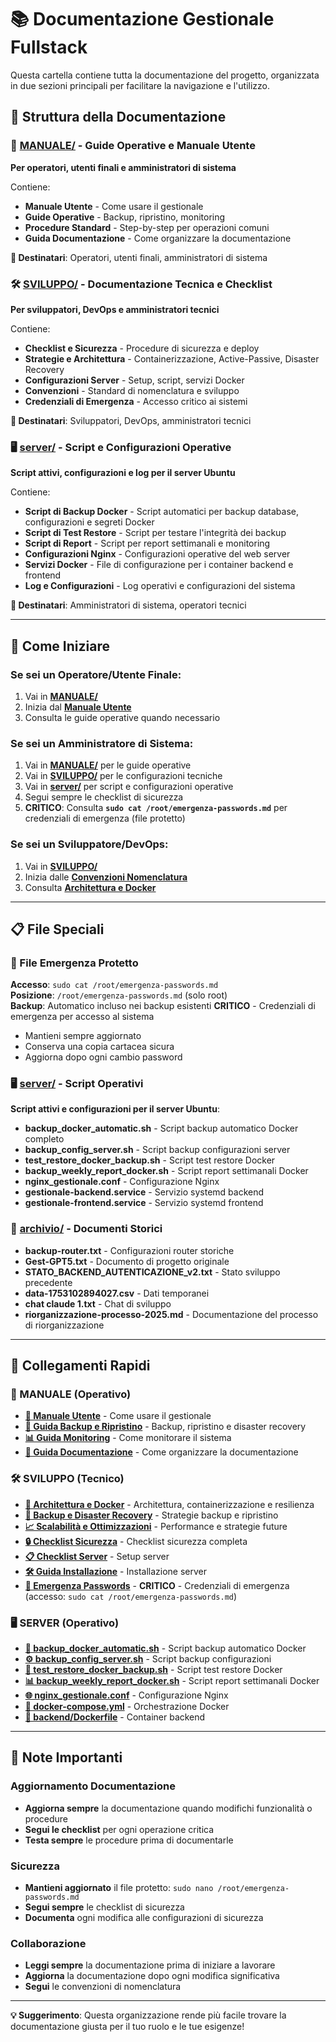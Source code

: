 # 📚 Documentazione Gestionale Fullstack

Questa cartella contiene tutta la documentazione del progetto, organizzata in due sezioni principali per facilitare la navigazione e l'utilizzo.

## 📁 Struttura della Documentazione

### 📖 [MANUALE/](MANUALE/) - Guide Operative e Manuale Utente
**Per operatori, utenti finali e amministratori di sistema**

Contiene:
- **Manuale Utente** - Come usare il gestionale
- **Guide Operative** - Backup, ripristino, monitoring
- **Procedure Standard** - Step-by-step per operazioni comuni
- **Guida Documentazione** - Come organizzare la documentazione

**👥 Destinatari**: Operatori, utenti finali, amministratori di sistema

### 🛠️ [SVILUPPO/](SVILUPPO/) - Documentazione Tecnica e Checklist
**Per sviluppatori, DevOps e amministratori tecnici**

Contiene:
- **Checklist e Sicurezza** - Procedure di sicurezza e deploy
- **Strategie e Architettura** - Containerizzazione, Active-Passive, Disaster Recovery
- **Configurazioni Server** - Setup, script, servizi Docker
- **Convenzioni** - Standard di nomenclatura e sviluppo
- **Credenziali di Emergenza** - Accesso critico ai sistemi

**👥 Destinatari**: Sviluppatori, DevOps, amministratori tecnici

### 🖥️ [server/](server/) - Script e Configurazioni Operative
**Script attivi, configurazioni e log per il server Ubuntu**

Contiene:
- **Script di Backup Docker** - Script automatici per backup database, configurazioni e segreti Docker
- **Script di Test Restore** - Script per testare l'integrità dei backup
- **Script di Report** - Script per report settimanali e monitoring
- **Configurazioni Nginx** - Configurazioni operative del web server
- **Servizi Docker** - File di configurazione per i container backend e frontend
- **Log e Configurazioni** - Log operativi e configurazioni del sistema

**👥 Destinatari**: Amministratori di sistema, operatori tecnici

---

## 🚀 Come Iniziare

### Se sei un **Operatore/Utente Finale**:
1. Vai in **[MANUALE/](MANUALE/)** 
2. Inizia dal **[Manuale Utente](MANUALE/manuale-utente.md)**
3. Consulta le guide operative quando necessario

### Se sei un **Amministratore di Sistema**:
1. Vai in **[MANUALE/](MANUALE/)** per le guide operative
2. Vai in **[SVILUPPO/](SVILUPPO/)** per le configurazioni tecniche
3. Vai in **[server/](server/)** per script e configurazioni operative
4. Segui sempre le checklist di sicurezza
5. **CRITICO**: Consulta **`sudo cat /root/emergenza-passwords.md`** per credenziali di emergenza (file protetto)

### Se sei un **Sviluppatore/DevOps**:
1. Vai in **[SVILUPPO/](SVILUPPO/)**
2. Inizia dalle **[Convenzioni Nomenclatura](SVILUPPO/convenzioni-nomenclatura.md)**
3. Consulta **[Architettura e Docker](SVILUPPO/architettura-e-docker.md)**

---

## 📋 File Speciali

### 🔐 File Emergenza Protetto
**Accesso**: `sudo cat /root/emergenza-passwords.md`  
**Posizione**: `/root/emergenza-passwords.md` (solo root)  
**Backup**: Automatico incluso nei backup esistenti
**CRITICO** - Credenziali di emergenza per accesso al sistema
- Mantieni sempre aggiornato
- Conserva una copia cartacea sicura
- Aggiorna dopo ogni cambio password

### 🖥️ [server/](server/) - Script Operativi
**Script attivi e configurazioni per il server Ubuntu**:
- **backup_docker_automatic.sh** - Script backup automatico Docker completo
- **backup_config_server.sh** - Script backup configurazioni server
- **test_restore_docker_backup.sh** - Script test restore Docker
- **backup_weekly_report_docker.sh** - Script report settimanali Docker
- **nginx_gestionale.conf** - Configurazione Nginx
- **gestionale-backend.service** - Servizio systemd backend
- **gestionale-frontend.service** - Servizio systemd frontend

### 📁 [archivio/](archivio/) - Documenti Storici
- **backup-router.txt** - Configurazioni router storiche
- **Gest-GPT5.txt** - Documento di progetto originale
- **STATO_BACKEND_AUTENTICAZIONE_v2.txt** - Stato sviluppo precedente
- **data-1753102894027.csv** - Dati temporanei
- **chat claude 1.txt** - Chat di sviluppo
- **riorganizzazione-processo-2025.md** - Documentazione del processo di riorganizzazione

---

## 🔗 Collegamenti Rapidi

### 📖 MANUALE (Operativo)
- **[📖 Manuale Utente](MANUALE/manuale-utente.md)** - Come usare il gestionale
- **[💾 Guida Backup e Ripristino](MANUALE/guida-backup-e-ripristino.md)** - Backup, ripristino e disaster recovery
- **[📊 Guida Monitoring](MANUALE/guida-monitoring.md)** - Come monitorare il sistema
- **[📝 Guida Documentazione](MANUALE/guida-documentazione.md)** - Come organizzare la documentazione

### 🛠️ SVILUPPO (Tecnico)
- **[🐳 Architettura e Docker](SVILUPPO/architettura-e-docker.md)** - Architettura, containerizzazione e resilienza
- **[💾 Backup e Disaster Recovery](SVILUPPO/backup-e-disaster-recovery.md)** - Strategie backup e ripristino
- **[📈 Scalabilità e Ottimizzazioni](SVILUPPO/scalabilita-e-ottimizzazioni.md)** - Performance e strategie future
- **[🔒 Checklist Sicurezza](SVILUPPO/checklist-sicurezza.md)** - Checklist sicurezza completa
- **[📋 Checklist Server](SVILUPPO/checklist-server-ubuntu.md)** - Setup server
- **[🛠️ Guida Installazione](SVILUPPO/guida-installazione-server.md)** - Installazione server
- **[🚨 Emergenza Passwords](SVILUPPO/emergenza-passwords.md)** - **CRITICO** - Credenziali di emergenza (accesso: `sudo cat /root/emergenza-passwords.md`)

### 🖥️ SERVER (Operativo)
- **[🐳 backup_docker_automatic.sh](server/backup_docker_automatic.sh)** - Script backup automatico Docker
- **[⚙️ backup_config_server.sh](server/backup_config_server.sh)** - Script backup configurazioni
- **[🧪 test_restore_docker_backup.sh](server/test_restore_docker_backup.sh)** - Script test restore Docker
- **[📊 backup_weekly_report_docker.sh](server/backup_weekly_report_docker.sh)** - Script report settimanali Docker
- **[🌐 nginx_gestionale.conf](server/nginx_gestionale.conf)** - Configurazione Nginx
- **[🐳 docker-compose.yml](docker-compose.yml)** - Orchestrazione Docker
- **[🔧 backend/Dockerfile](backend/Dockerfile)** - Container backend

---

## 📝 Note Importanti

### Aggiornamento Documentazione
- **Aggiorna sempre** la documentazione quando modifichi funzionalità o procedure
- **Segui le checklist** per ogni operazione critica
- **Testa sempre** le procedure prima di documentarle

### Sicurezza
- **Mantieni aggiornato** il file protetto: `sudo nano /root/emergenza-passwords.md`
- **Segui sempre** le checklist di sicurezza
- **Documenta** ogni modifica alle configurazioni di sicurezza

### Collaborazione
- **Leggi sempre** la documentazione prima di iniziare a lavorare
- **Aggiorna** la documentazione dopo ogni modifica significativa
- **Segui** le convenzioni di nomenclatura

---

**💡 Suggerimento**: Questa organizzazione rende più facile trovare la documentazione giusta per il tuo ruolo e le tue esigenze!